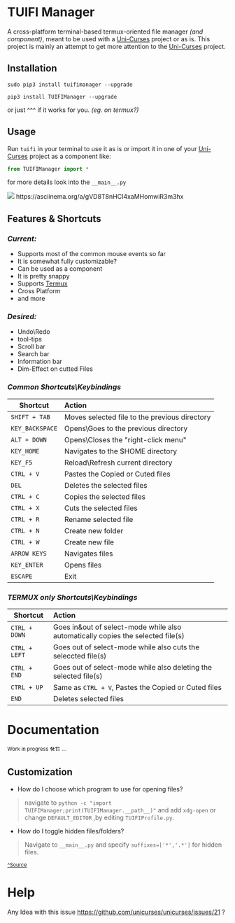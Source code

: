 


# TUIFI Manager
A cross-platform terminal-based termux-oriented file manager *(and component)*, meant to be used with a [Uni-Curses](https://github.com/unicurses/unicurses) project or as is. This project is mainly an attempt to get more attention to the [Uni-Curses](https://github.com/unicurses/unicurses) project.

## Installation
```terminal
sudo pip3 install tuifimanager --upgrade
```
```terminal
pip3 install TUIFIManager --upgrade
```
or just ^^^ if it works for you. *(eg. on termux?)*

## Usage
Run `tuifi` in your terminal to use it as is or import it in one of your [Uni-Curses](https://github.com/unicurses/unicurses) project as a component like:
```python
from TUIFIManager import *
```
for more details look into the `__main__.py`

<img src="/Peek.gif">
https://asciinema.org/a/gVD8T8nHCI4xaMHomwiR3m3hx 

## Features & Shortcuts  
### *Current:*
* Supports most of the common mouse events so far
* It is somewhat fully customizable?
* Can be used as a component
* It is pretty snappy
* Supports [Termux](https://github.com/termux) 
* Cross Platform 
* and more

### *Desired:*
* Undo\Redo
* tool-tips
* Scroll bar
* Search bar
* Information bar <!-- possibly i'll use mvwin_wch which i need to implement on unicurses-->
* Dim-Effect on cutted Files

### *Common Shortcuts\Keybindings*
| Shortcut      | Action                                        |
|----           |:----                                          |
|`SHIFT + TAB`  | Moves selected file to the previous directory |
|`KEY_BACKSPACE`| Opens\Goes to the previous directory          |
|`ALT + DOWN`   | Opens\Closes the "right-click menu"           |
|`KEY_HOME`     | Navigates to the $HOME directory              |
|`KEY_F5`       | Reload\Refresh current directory              |
|`CTRL + V`     | Pastes the Copied or Cuted files              |
|`DEL`          | Deletes the selected files                    |
|`CTRL + C`     | Copies the selected files                     |
|`CTRL + X`     | Cuts the selected files                       |
|`CTRL + R`     | Rename selected file                          | 
|`CTRL + N`     | Create new folder                             |
|`CTRL + W`     | Create new file                               |
|`ARROW KEYS`   | Navigates files                               |
|`KEY_ENTER`    | Opens files                                   |
|`ESCAPE`       | Exit                                          |

### *TERMUX only Shortcuts\Keybindings*
| Shortcut    | Action                                                                         |
|----         |:----                                                                           |
|`CTRL + DOWN`| Goes in&out of select-mode while also automatically copies the selected file(s)|
|`CTRL + LEFT`| Goes out of select-mode while also cuts the seleccted file(s)                  |
|`CTRL + END` | Goes out of select-mode while also deleting the selected file(s)               |
|`CTRL + UP`  | Same as `CTRL + V`, Pastes the Copied or Cuted files                           |
|`END`        | Deletes selected files                                                         |

# Documentation
<sub>Work in progress 🛠️🏗 ...</sub>
## Customization 
* How do I choose which program to use for opening files?
> navigate to `python -c "import TUIFIManager;print(TUIFIManager.__path__)"` and add `xdg-open` or change `DEFAULT_EDITOR` ,by editing `TUIFIProfile.py`.

* How do I toggle hidden files/folders?
> Navigate to `__main__.py` and specify `suffixes=['*','.*']` for hidden files.

<sub>[^Source](https://www.reddit.com/r/termux/comments/rsmdmc/comment/hu7t88g/?utm_source=share&utm_medium=web2x&context=3)</sub>

# Help
Any Idea with this issue https://github.com/unicurses/unicurses/issues/21 ?
